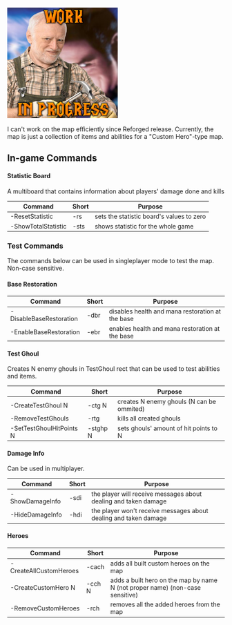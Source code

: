
![Logo](Logo.jpg)

I can't work on the map efficiently since Reforged release. Currently, the map is just a collection of items and abilities for a "Custom Hero"-type map.

## In-game Commands

#### Statistic Board

A multiboard that contains information about players' damage done and kills

Command | Short | Purpose
--- | --- | ---
-ResetStatistic | -rs | sets the statistic board's values to zero
-ShowTotalStatistic | -sts | shows statistic for the whole game

### Test Commands

The commands below can be used in singleplayer mode to test the map. Non-case sensitive.

#### Base Restoration

Command | Short | Purpose
--- | --- | ---
-DisableBaseRestoration | -dbr | disables health and mana restoration at the base
-EnableBaseRestoration | -ebr | enables health and mana restoration at the base

#### Test Ghoul

Creates N enemy ghouls in TestGhoul rect that can be used to test abilities and items. 

Command | Short | Purpose
--- | --- | ---
-CreateTestGhoul N | -ctg N | creates N enemy ghouls (N can be ommited)
-RemoveTestGhouls | -rtg | kills all created ghouls
-SetTestGhoulHitPoints N | -stghp N | sets ghouls' amount of hit points to N

#### Damage Info

Can be used in multiplayer.

Command | Short | Purpose
--- | --- | ---
-ShowDamageInfo | -sdi | the player will receive messages about dealing and taken damage
-HideDamageInfo | -hdi | the player won't receive messages about dealing and taken damage

#### Heroes

Command | Short | Purpose
--- | --- | ---
-CreateAllCustomHeroes | -cach | adds all built custom heroes on the map
-CreateCustomHero N | -cch N | adds a built hero on the map by name N (not proper name) (non-case sensitive)
-RemoveCustomHeroes | -rch | removes all the added heroes from the map